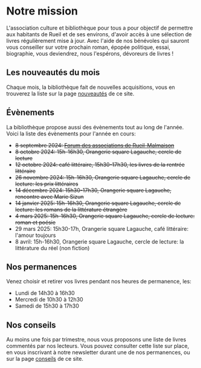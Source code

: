 # Notre mission

L'association culture et bibliothèque pour tous a pour objectif de permettre aux
habitants de Rueil et de ses environs, d'avoir accès à une sélection de livres
régulièrement mise à jour. Avec l'aide de nos bénévoles qui sauront vous
conseiller sur votre prochain roman, épopée politique, essai, biographie, vous
deviendrez, nous l'espérons, dévoreurs de livres !

## Les nouveautés du mois

Chaque mois, la bibliothèque fait de nouvelles acquisitions, vous en trouverez la
liste sur la page <a class="page-link" href="nouveautes">nouveautés</a> de ce
site.

## Évènements

La bibliothèque propose aussi des évènements tout au long de l'année. Voici la liste des évènements pour l'année en cours:

- <s>8 septembre 2024: <a href="https://www.villederueil.fr/en/node/6239">Forum
  des associations de Rueil-Malmaison</a></s>
- <s>8 octobre 2024: 15h-16h30, Orangerie square Lagauche, cercle de lecture</s>
- <s>12 octobre 2024: café littéraire, 15h30-17h30, les livres de la rentrée
  littéraire</s>
- <s>26 novembre 2024: 15h-16h30, Orangerie square Lagauche, cercle de lecture:
  les prix littéraires</s>
- <s>14 décembre 2024: 15h30-17h30, Orangerie square Lagauche, rencontre avec
  Marie Sizun</s>
- <s>14 janvier 2025: 15h-16h30, Orangerie square Lagauche, cercle de lecture:
  les romans de la littérature étrangère</s>
- <s>4 mars 2025: 15h-16h30, Orangerie square Lagauche, cercle de lecture: roman
  et poésie</s>
- 29 mars 2025: 15h30-17h, Orangerie square Lagauche, café littéraire: l'amour
  toujours
- 8 avril: 15h-16h30, Orangerie square Lagauche, cercle de lecture: la
  littérature du réel (non fiction)

## Nos permanences

Venez choisir et retirer vos livres pendant nos heures de permanence, les:

- Lundi de 14h30 à 16h30
- Mercredi de 10h30 à 12h30
- Samedi de 15h30 à 17h30

## Nos conseils

Au moins une fois par trimestre, nous vous proposons une liste de livres
commentés par nos lecteurs. Vous pouvez consulter cette liste sur place, en vous
inscrivant à notre newsletter durant une de nos permanences, ou sur la page <a
class="page-link" href="conseils">conseils</a> de ce site.
